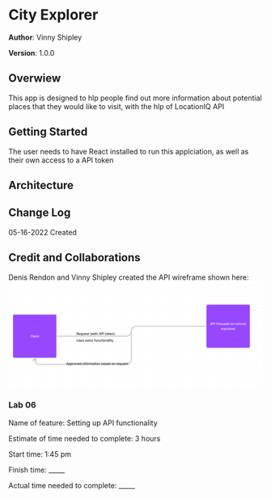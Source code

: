 # City Explorer

**Author**: Vinny Shipley

**Version**: 1.0.0

## Overwiew

This app is designed to hlp people find out more information about potential places that they would like to visit, with the hlp of LocationIQ API

## Getting Started

The user needs to have React installed to run this applciation, as well as their own access to a API token

## Architecture

## Change Log

05-16-2022 Created

## Credit and Collaborations

Denis Rendon and Vinny Shipley created the API wireframe shown here: ![API wireframe](src/img/API-wireframe.png "API wireframe")

### Lab 06

Name of feature: Setting up API functionality

Estimate of time needed to complete: 3 hours

Start time: 1:45 pm

Finish time: _____

Actual time needed to complete: _____
